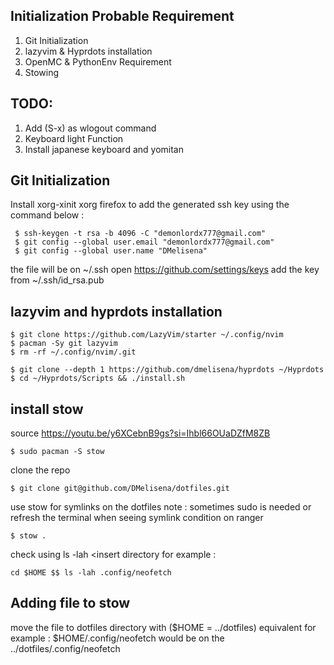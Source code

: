 ## Initialization Probable Requirement
  1. Git Initialization
  2. lazyvim & Hyprdots installation
  3. OpenMC & PythonEnv Requirement
  4. Stowing

## TODO:  
  1. Add (S-x) as wlogout command
  2. Keyboard light Function 
  2. Install japanese keyboard and yomitan

## Git Initialization
Install xorg-xinit xorg firefox to add the generated ssh key 
using the command below :
```
 $ ssh-keygen -t rsa -b 4096 -C "demonlordx777@gmail.com" 
 $ git config --global user.email "demonlordx777@gmail.com"
 $ git config --global user.name "DMelisena"
```
the file will be on ~/.ssh
open https://github.com/settings/keys 
add the key from ~/.ssh/id_rsa.pub

## lazyvim and hyprdots installation
```
$ git clone https://github.com/LazyVim/starter ~/.config/nvim
$ pacman -Sy git lazyvim
$ rm -rf ~/.config/nvim/.git

$ git clone --depth 1 https://github.com/dmelisena/hyprdots ~/Hyprdots
$ cd ~/Hyprdots/Scripts && ./install.sh
```
## install stow
source https://youtu.be/y6XCebnB9gs?si=Ihbl66OUaDZfM8ZB
```
$ sudo pacman -S stow
```
clone the repo
```
$ git clone git@github.com/DMelisena/dotfiles.git
```
use stow for symlinks on the dotfiles
note : sometimes sudo is needed or refresh the terminal when seeing symlink condition on ranger
```
$ stow .
```
check using ls -lah <insert directory
for example :
```
cd $HOME $$ ls -lah .config/neofetch
```
## Adding file to stow
move the file to dotfiles directory with ($HOME = ../dotfiles) equivalent
for example : $HOME/.config/neofetch would be on the ../dotfiles/.config/neofetch

